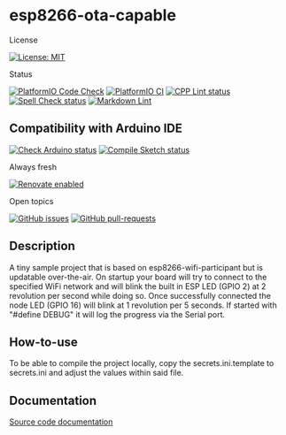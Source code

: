 # esp8266-ota-capable

License

[![License: MIT](https://img.shields.io/badge/License-MIT-yellow.svg)](https://opensource.org/licenses/MIT)

Status

[![PlatformIO Code Check](https://github.com/TheRealArthurDent/esp8266-ota-capable/actions/workflows/platformio-check.yaml/badge.svg)](https://github.com/TheRealArthurDent/esp8266-ota-capable/actions/workflows/platformio-check.yaml)
[![PlatformIO CI](https://github.com/TheRealArthurDent/esp8266-ota-capable/actions/workflows/platformio-ci.yaml/badge.svg)](https://github.com/TheRealArthurDent/esp8266-ota-capable/actions/workflows/platformio-ci.yaml)
[![CPP Lint status](https://github.com/TheRealArthurDent/esp8266-ota-capable/actions/workflows/cpp-lint.yaml/badge.svg)](https://github.com/TheRealArthurDent/esp8266-ota-capable/actions/workflows/cpp-lint.yaml)
[![Spell Check status](https://github.com/TheRealArthurDent/esp8266-ota-capable/actions/workflows/spell-check.yaml/badge.svg)](https://github.com/TheRealArthurDent/esp8266-ota-capable/actions/workflows/spell-check.yaml)
[![Markdown Lint](https://github.com/TheRealArthurDent/esp8266-ota-capable/actions/workflows/markdown-lint.yaml/badge.svg)](https://github.com/TheRealArthurDent/esp8266-ota-capable/actions/workflows/markdown-lint.yaml)

## Compatibility with Arduino IDE

[![Check Arduino status](https://github.com/TheRealArthurDent/esp8266-ota-capable/actions/workflows/check-arduino.yaml/badge.svg)](https://github.com/TheRealArthurDent/esp8266-ota-capable/actions/workflows/check-arduino.yaml)
[![Compile Sketch status](https://github.com/TheRealArthurDent/esp8266-ota-capable/actions/workflows/compile-sketch.yaml/badge.svg)](https://github.com/TheRealArthurDent/esp8266-ota-capable/actions/workflows/compile-sketch.yaml)

Always fresh

[![Renovate enabled](https://img.shields.io/badge/renovate-enabled-brightgreen.svg)](https://renovatebot.com/)

Open topics

[![GitHub issues](https://img.shields.io/github/issues/TheRealArthurDent/esp8266-ota-capable.svg)](https://GitHub.com/TheRealArthurDent/esp8266-ota-capable/issues/)
[![GitHub pull-requests](https://img.shields.io/github/issues-pr/TheRealArthurDent/esp8266-ota-capable.svg)](https://GitHub.com/TheRealArthurDent/esp8266-ota-capable/pull/)

## Description

A tiny sample project that is based on esp8266-wifi-participant
but is updatable over-the-air.
On startup your board will try to connect to the specified WiFi network and will
blink the built in ESP LED (GPIO 2) at 2 revolution per second while doing so.
Once successfully connected the node LED (GPIO 16) will blink at 1 revolution
per 5 seconds.
If started with "#define DEBUG" it will log the progress via the Serial port.

## How-to-use

To be able to compile the project locally, copy the secrets.ini.template
to secrets.ini and adjust the values within said file.

## Documentation

[Source code documentation](https://therealarthurdent.github.io/esp8266-ota-capable/index.html)

